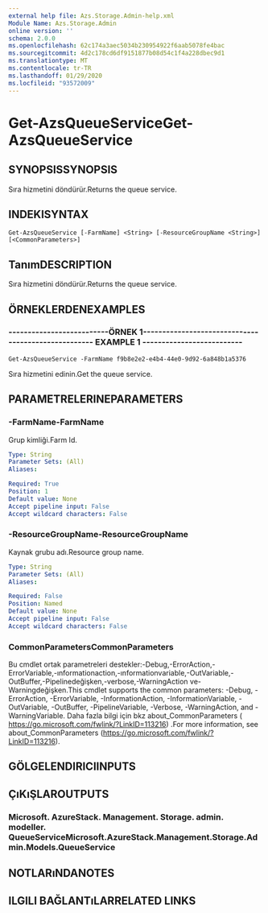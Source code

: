```yaml
---
external help file: Azs.Storage.Admin-help.xml
Module Name: Azs.Storage.Admin
online version: ''
schema: 2.0.0
ms.openlocfilehash: 62c174a3aec5034b230954922f6aab5078fe4bac
ms.sourcegitcommit: 4d2c178cd6df9151877b08d54c1f4a228dbec9d1
ms.translationtype: MT
ms.contentlocale: tr-TR
ms.lasthandoff: 01/29/2020
ms.locfileid: "93572009"
---
```

# <span data-ttu-id="01892-101">Get-AzsQueueService</span><span class="sxs-lookup"><span data-stu-id="01892-101">Get-AzsQueueService</span></span>

## <span data-ttu-id="01892-102">SYNOPSIS</span><span class="sxs-lookup"><span data-stu-id="01892-102">SYNOPSIS</span></span>
<span data-ttu-id="01892-103">Sıra hizmetini döndürür.</span><span class="sxs-lookup"><span data-stu-id="01892-103">Returns the queue service.</span></span>

## <span data-ttu-id="01892-104">INDEKI</span><span class="sxs-lookup"><span data-stu-id="01892-104">SYNTAX</span></span>

```
Get-AzsQueueService [-FarmName] <String> [-ResourceGroupName <String>] [<CommonParameters>]
```

## <span data-ttu-id="01892-105">Tanım</span><span class="sxs-lookup"><span data-stu-id="01892-105">DESCRIPTION</span></span>
<span data-ttu-id="01892-106">Sıra hizmetini döndürür.</span><span class="sxs-lookup"><span data-stu-id="01892-106">Returns the queue service.</span></span>

## <span data-ttu-id="01892-107">ÖRNEKLERDEN</span><span class="sxs-lookup"><span data-stu-id="01892-107">EXAMPLES</span></span>

### <span data-ttu-id="01892-108">--------------------------ÖRNEK 1--------------------------</span><span class="sxs-lookup"><span data-stu-id="01892-108">-------------------------- EXAMPLE 1 --------------------------</span></span>
```
Get-AzsQueueService -FarmName f9b8e2e2-e4b4-44e0-9d92-6a848b1a5376
```

<span data-ttu-id="01892-109">Sıra hizmetini edinin.</span><span class="sxs-lookup"><span data-stu-id="01892-109">Get the queue service.</span></span>

## <span data-ttu-id="01892-110">PARAMETRELERINE</span><span class="sxs-lookup"><span data-stu-id="01892-110">PARAMETERS</span></span>

### <span data-ttu-id="01892-111">-FarmName</span><span class="sxs-lookup"><span data-stu-id="01892-111">-FarmName</span></span>
<span data-ttu-id="01892-112">Grup kimliği.</span><span class="sxs-lookup"><span data-stu-id="01892-112">Farm Id.</span></span>

```yaml
Type: String
Parameter Sets: (All)
Aliases: 

Required: True
Position: 1
Default value: None
Accept pipeline input: False
Accept wildcard characters: False
```

### <span data-ttu-id="01892-113">-ResourceGroupName</span><span class="sxs-lookup"><span data-stu-id="01892-113">-ResourceGroupName</span></span>
<span data-ttu-id="01892-114">Kaynak grubu adı.</span><span class="sxs-lookup"><span data-stu-id="01892-114">Resource group name.</span></span>

```yaml
Type: String
Parameter Sets: (All)
Aliases: 

Required: False
Position: Named
Default value: None
Accept pipeline input: False
Accept wildcard characters: False
```

### <span data-ttu-id="01892-115">CommonParameters</span><span class="sxs-lookup"><span data-stu-id="01892-115">CommonParameters</span></span>
<span data-ttu-id="01892-116">Bu cmdlet ortak parametreleri destekler:-Debug,-ErrorAction,-ErrorVariable,-ınformationaction,-ınformationvariable,-OutVariable,-OutBuffer,-Pipelinedeğişken,-verbose,-WarningAction ve-Warningdeğişken.</span><span class="sxs-lookup"><span data-stu-id="01892-116">This cmdlet supports the common parameters: -Debug, -ErrorAction, -ErrorVariable, -InformationAction, -InformationVariable, -OutVariable, -OutBuffer, -PipelineVariable, -Verbose, -WarningAction, and -WarningVariable.</span></span> <span data-ttu-id="01892-117">Daha fazla bilgi için bkz about_CommonParameters ( https://go.microsoft.com/fwlink/?LinkID=113216) .</span><span class="sxs-lookup"><span data-stu-id="01892-117">For more information, see about_CommonParameters (https://go.microsoft.com/fwlink/?LinkID=113216).</span></span>

## <span data-ttu-id="01892-118">GÖLGELENDIRICI</span><span class="sxs-lookup"><span data-stu-id="01892-118">INPUTS</span></span>

## <span data-ttu-id="01892-119">ÇıKıŞLAR</span><span class="sxs-lookup"><span data-stu-id="01892-119">OUTPUTS</span></span>

### <span data-ttu-id="01892-120">Microsoft. AzureStack. Management. Storage. admin. modeller. QueueService</span><span class="sxs-lookup"><span data-stu-id="01892-120">Microsoft.AzureStack.Management.Storage.Admin.Models.QueueService</span></span>

## <span data-ttu-id="01892-121">NOTLARıNDA</span><span class="sxs-lookup"><span data-stu-id="01892-121">NOTES</span></span>

## <span data-ttu-id="01892-122">ILGILI BAĞLANTıLAR</span><span class="sxs-lookup"><span data-stu-id="01892-122">RELATED LINKS</span></span>

